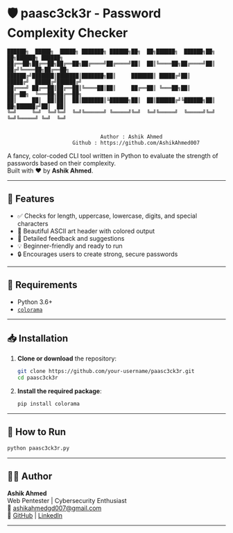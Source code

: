 # 🛡️ paasc3ck3r - Password Complexity Checker

```
██████╗  █████╗  █████╗ ███████╗ ██████╗██╗  ██╗██████╗  ██████╗██╗  ██╗██████╗ ██████╗ 
██╔══██╗██╔══██╗██╔══██╗██╔════╝██╔════╝██║  ██║╚════██╗██╔════╝██║ ██╔╝╚════██╗██╔══██╗
██████╔╝███████║███████║███████╗██║     ███████║ █████╔╝██║     █████╔╝  █████╔╝██████╔╝
██╔═══╝ ██╔══██║██╔══██║╚════██║██║     ██╔══██║ ╚═══██╗██║     ██╔═██╗  ╚═══██╗██╔══██╗
██║     ██║  ██║██║  ██║███████║╚██████╗██║  ██║██████╔╝╚██████╗██║  ██╗██████╔╝██║  ██║
╚═╝     ╚═╝  ╚═╝╚═╝  ╚═╝╚══════╝ ╚═════╝╚═╝  ╚═╝╚═════╝  ╚═════╝╚═╝  ╚═╝╚═════╝ ╚═╝  ╚═╝
                                                                                        

                              Author : Ashik Ahmed
                     Github : https://github.com/AshikAhmed007

```

A fancy, color-coded CLI tool written in Python to evaluate the strength of passwords based on their complexity.  
Built with ❤️ by **Ashik Ahmed**.

---

## 📌 Features

- ✅ Checks for length, uppercase, lowercase, digits, and special characters  
- 🎨 Beautiful ASCII art header with colored output  
- 🧠 Detailed feedback and suggestions  
- 💡 Beginner-friendly and ready to run  
- 🔒 Encourages users to create strong, secure passwords  

---

## 🔧 Requirements

- Python 3.6+
- [`colorama`](https://pypi.org/project/colorama/)

---

## 📥 Installation

1. **Clone or download** the repository:
    ```bash
    git clone https://github.com/your-username/paasc3ck3r.git
    cd paasc3ck3r
    ```

2. **Install the required package**:
    ```bash
    pip install colorama
    ```

---

## 🚀 How to Run

```bash
python paasc3ck3r.py
```

---

## 👨‍💻 Author

**Ashik Ahmed**  
Web Pentester | Cybersecurity Enthusiast  
📧 ashikahmedgd007@gmail.com  
🔗 [GitHub](https://github.com/your-github-username) | [LinkedIn](https://linkedin.com/in/your-profile)

---

